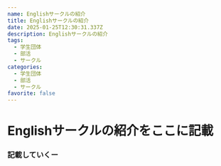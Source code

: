 ```yaml
---
name: Englishサークルの紹介
title: Englishサークルの紹介
date: 2025-01-25T12:30:31.337Z
description: Englishサークルの紹介
tags:
  - 学生団体
  - 部活
  - サークル
categories:
  - 学生団体
  - 部活
  - サークル
favorite: false
---
```

# Englishサークルの紹介をここに記載

### 記載していくー
